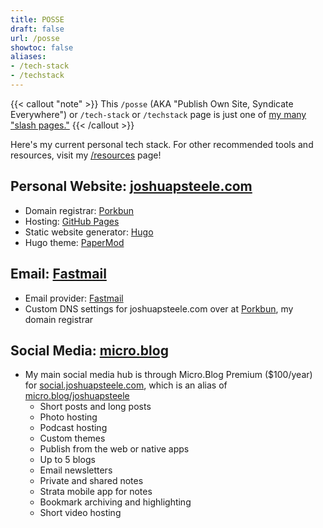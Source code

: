 ```yaml
---
title: POSSE
draft: false
url: /posse
showtoc: false
aliases:
- /tech-stack
- /techstack
---
```

{{< callout "note" >}}
This `/posse` (AKA "Publish Own Site, Syndicate Everywhere") or `/tech-stack` or `/techstack` page is just one of [my many "slash pages."](/slashes)
{{< /callout >}}

Here's my current personal tech stack. For other recommended tools and resources, visit my [/resources](/resources) page!

## Personal Website: [joshuapsteele.com](/)

- Domain registrar: [Porkbun](https://porkbun.com/)
- Hosting: [GitHub Pages](https://github.com/joshuapsteele/joshuapsteele.github.io)
- Static website generator: [Hugo](https://gohugo.io/)
- Hugo theme: [PaperMod](https://github.com/adityatelange/hugo-PaperMod)

## Email: [Fastmail](https://fastmail.com)

- Email provider: [Fastmail](https://fastmail.com)
- Custom DNS settings for joshuapsteele.com over at [Porkbun](https://porkbun.com/), my domain registrar

## Social Media: [micro.blog](https://micro.blog/)

- My main social media hub is through Micro.Blog Premium ($100/year) for [social.joshuapsteele.com](https://social.joshuapsteele.com), which is an alias of [micro.blog/joshuapsteele](https://micro.blog/joshuapsteele)
    - Short posts and long posts
    - Photo hosting
    - Podcast hosting
    - Custom themes
    - Publish from the web or native apps
    - Up to 5 blogs
    - Email newsletters
    - Private and shared notes
    - Strata mobile app for notes
    - Bookmark archiving and highlighting
    - Short video hosting
